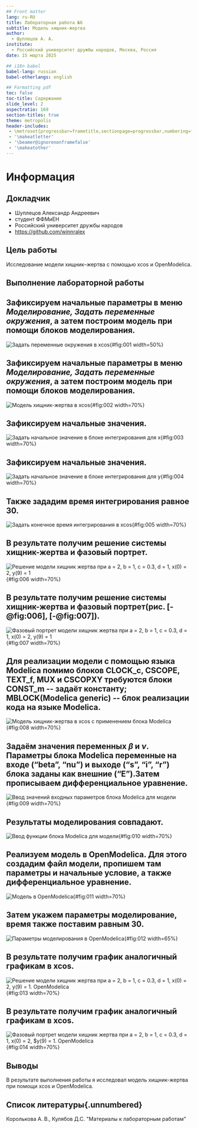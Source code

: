 ```yaml
---
## Front matter
lang: ru-RU
title: Лабораторная работа №6
subtitle: Модель хищник-жертва
author:
  - Шуплецов А. А.
institute:
  - Российский университет дружбы народов, Москва, Россия
date: 15 марта 2025

## i18n babel
babel-lang: russian
babel-otherlangs: english

## Formatting pdf
toc: false
toc-title: Содержание
slide_level: 2
aspectratio: 169
section-titles: true
theme: metropolis
header-includes:
 - \metroset{progressbar=frametitle,sectionpage=progressbar,numbering=fraction}
 - '\makeatletter'
 - '\beamer@ignorenonframefalse'
 - '\makeatother'
---
```


# Информация

## Докладчик

  * Шуплецов Александр Андреевич
  * студент ФФМиЕН
  * Российский университет дружбы народов
  * https://github.com/winnralex

## Цель работы

Исследование модели хищник–жертва с помощью xcos и OpenModelica.

## Выполнение лабораторной работы

## Зафиксируем начальные параметры в меню *Моделирование, Задать переменные окружения*, а затем построим модель при помощи блоков моделирования.

![Задать переменные окружения в xcos](image/1.png){#fig:001 width=50%}

## Зафиксируем начальные параметры в меню *Моделирование, Задать переменные окружения*, а затем построим модель при помощи блоков моделирования.

![Модель хищник-жертва в xcos](image/2.png){#fig:002 width=70%}

## Зафиксируем начальные значения.

![Задать начальное значение в блоке интегрирования для x](image/3.png){#fig:003 width=70%}

## Зафиксируем начальные значения.

![Задать начальное значение в блоке интегрирования для y](image/4.png){#fig:004 width=70%}

## Также зададим время интегрирования равное 30.

![Задать конечное время интегрирования в xcos](image/5.png){#fig:005 width=70%}

## В результате получим решение системы хищник-жертва и фазовый портрет.

![Решение модели хищник жертва при $a = 2$, $b = 1$, $c = 0.3$, $d = 1$, $x(0) = 2$, $y(9) = 1$](image/6.png){#fig:006 width=70%}

## В результате получим решение системы хищник-жертва и фазовый портрет(рис. [-@fig:006], [-@fig:007]).

![Фазовый портрет модели хищник жертва при $a = 2$, $b = 1$, $c = 0.3$, $d = 1$, $x(0) = 2$, $y(9) = 1$](image/7.png){#fig:007 width=70%}

## Для реализации модели с помощью языка Modelica помимо блоков CLOCK_c, CSCOPE, TEXT_f, MUX и CSCOPXY требуются блоки CONST_m -- задаёт константу; MBLOCK(Modelica generic) -- блок реализации кода на языке Modelica.

![Модель хищник-жертва в xcos с применением блока Modelica](image/8.png){#fig:008 width=70%}

## Задаём значения переменных $\beta$ и $\nu$. Параметры блока Modelica переменные на входе (“beta”, “nu”) и выходе (“s”, “i”, “r”) блока заданы как внешние (“E”).Затем прописываем дифференциальное уравнение.

![Ввод значений входных параметров блока Modelica для модели](image/9.png){#fig:009 width=70%}

## Результаты моделирования совпадают.

![Ввод функции блока Modelica для модели](image/10.png){#fig:010 width=70%}

## Реализуем модель в OpenModelica. Для этого создадим файл модели, пропишем там параметры и начальные условие, а также дифференциальное уравнение.

![Модель в OpenModelica](image/11.png){#fig:011 width=70%}

## Затем укажем параметры моделирование, время также поставим равным 30.

![Параметры моделирования в OpenModelica](image/12.png){#fig:012 width=65%}

## В результате получим график аналогичный графикам в xcos.

![Решение модели хищник жертва при $a = 2$, $b = 1$, $c = 0.3$, $d = 1$, $x(0) = 2$, $y(9) = 1$. OpenModelica](image/13.png){#fig:013 width=70%}

## В результате получим график аналогичный графикам в xcos.

![Фазовый портрет модели хищник жертва при $a = 2$, $b = 1$, $c = 0.3$, $d = 1$, $x(0) = 2$, $y(9) = 1. OpenModelica](image/14.png){#fig:014 width=70%}

## Выводы

В результате выполнения работы я исследовал модель хищник-жертва при помощи xcos и OpenModelica.

## Список литературы{.unnumbered}

Королькова А. В., Кулябов Д.С. "Материалы к лабораторным работам"
